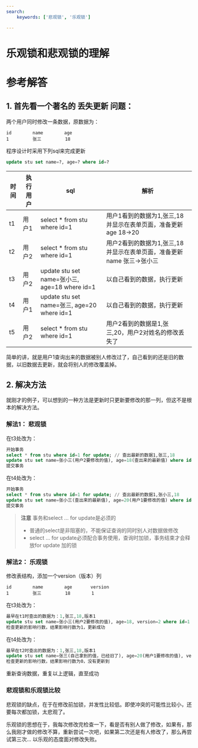 ```yaml
---
search:
    keywords: ['悲观锁', '乐观锁']

---
```



# 乐观锁和悲观锁的理解

# 参考解答

## 1. 首先看一个著名的 **丢失更新** 问题：
两个用户同时修改一条数据，原数据为：
```
id        name        age
1         张三         18
```

程序设计时采用下列sql来完成更新
```sql
update stu set name=?, age=? where id=?
```

|时间|执行用户|sql|解析|
|-|-|-|-|
|t1|用户1|select * from stu where id=1|用户1看到的数据为1,张三,18并显示在表单页面，准备更新age 18->20 |
|t2|用户2|select * from stu where id=1|用户2看到的数据为1,张三,18并显示在表单页面，准备更新name 张三->张小三|
|t3|用户2|update stu set name=张小三, age=18 where id=1|以自己看到的数据，执行更新|
|t4|用户1|update stu set name=张三, age=20 where id=1|以自己看到的数据，执行更新|
|t5|用户2|select * from stu where id=1|用户2看到的数据是1,张三,20，用户2对姓名的修改丢失了|

简单的讲，就是用户1查询出来的数据被别人修改过了，自己看到的还是旧的数据，以旧数据去更新，就会将别人的修改覆盖掉。

## 2. 解决方法
就刚才的例子，可以想到的一种方法是更新时只更新要修改的那一列，但这不是根本的解决方法。

### 解法1： 悲观锁
在t3处改为：
```sql
开始事务
select * from stu where id=1 for update; // 查出最新的数据1,张三,18
update stu set name=张小三(用户2要修改的值), age=18(查出来的最新值) where id=1;
提交事务
```

在t4处改为：
```sql
开始事务
select * from stu where id=1 for update; // 查出最新的数据1,张小三,18
update stu set name=张小三(查出来的最新值), age=20(用户1要修改的值) where id=1;
提交事务
```

> **注意**
事务和select ... for update是必须的
> * 普通的select是非阻塞的，不能保证查询的同时别人对数据做修改
> * select ... for update必须配合事务使用，查询时加锁，事务结束才会释放for update 加的锁

### 解法2： 乐观锁
修改表结构，添加一个version（版本）列
```
id        name        age       version
1         张三         18        1
```

在t3处改为：
```sql
最早在t1时查出的数据为：1,张三,18,版本1
update stu set name=张小三(用户2要修改的值), age=18, version=2 where id=1 and version=1;
检查更新的影响行数，结果影响行数为1，更新成功
```

在t4处改为：
```sql
最早在t2时查出的数据为：1,张三,18,版本1
update stu set name=张三(自己拿到的值，已经旧了), age=20(用户1要修改的值), version=2 where id=1 and version=1;
检查更新的影响行数，结果影响行数为0，没有更新到
```
重新查询数据，重复以上逻辑，直至成功


### 悲观锁和乐观锁比较
悲观锁的缺点，在于在修改前加锁，并发性比较低。即使冲突的可能性比较小，还要每次都加锁，太悲观了。

乐观锁的思想在于，我每次修改完检查一下，看是否有别人做了修改，如果有，那么我刚才做的修改不算，重新尝试一次吧，如果第二次还是有人修改了，那么再尝试第三次... 以乐观的态度面对修改失败。







